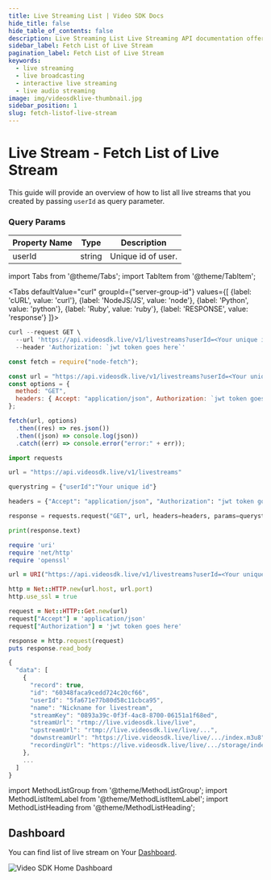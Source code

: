 ```yaml
---
title: Live Streaming List | Video SDK Docs
hide_title: false
hide_table_of_contents: false
description: Live Streaming List Live Streaming API documentation offers the most flexibility and control over your live viewing experience, build a custom integration with your live streaming web & app.
sidebar_label: Fetch List of Live Stream
pagination_label: Fetch List of Live Stream
keywords:
  - live streaming
  - live broadcasting
  - interactive live streaming
  - live audio streaming
image: img/videosdklive-thumbnail.jpg
sidebar_position: 1
slug: fetch-listof-live-stream
---
```


# Live Stream - Fetch List of Live Stream

This guide will provide an overview of how to list all live streams that you created by passing `userId` as query parameter.

### Query Params

| Property Name | Type   | Description        |
| ------------- | ------ | ------------------ |
| userId        | string | Unique id of user. |

import Tabs from '@theme/Tabs';
import TabItem from '@theme/TabItem';

<Tabs
defaultValue="curl"
groupId={"server-group-id"}
values={[
{label: 'cURL', value: 'curl'},
{label: 'NodeJS/JS', value: 'node'},
{label: 'Python', value: 'python'},
{label: 'Ruby', value: 'ruby'},
{label: 'RESPONSE', value: 'response'}
]}>
<TabItem value="curl">

```js
curl --request GET \
  --url 'https://api.videosdk.live/v1/livestreams?userId=<Your unique id>' \
  --header 'Authorization: `jwt token goes here`'
```

</TabItem>
<TabItem value="node">

```js
const fetch = require("node-fetch");

const url = "https://api.videosdk.live/v1/livestreams?userId=<Your unique id>";
const options = {
  method: "GET",
  headers: { Accept: "application/json", Authorization: `jwt token goes here` },
};

fetch(url, options)
  .then((res) => res.json())
  .then((json) => console.log(json))
  .catch((err) => console.error("error:" + err));
```

</TabItem>
<TabItem value="python">

```python
import requests

url = "https://api.videosdk.live/v1/livestreams"

querystring = {"userId":"Your unique id"}

headers = {"Accept": "application/json", "Authorization": "jwt token goes here"}

response = requests.request("GET", url, headers=headers, params=querystring)

print(response.text)
```

</TabItem>
<TabItem value="ruby">

```ruby
require 'uri'
require 'net/http'
require 'openssl'

url = URI("https://api.videosdk.live/v1/livestreams?userId=<Your unique id>")

http = Net::HTTP.new(url.host, url.port)
http.use_ssl = true

request = Net::HTTP::Get.new(url)
request["Accept"] = 'application/json'
request["Authorization"] = 'jwt token goes here'

response = http.request(request)
puts response.read_body
```

</TabItem>
<TabItem value="response">

```js
{
  "data": [
    {
      "record": true,
      "id": "60348faca9cedd724c20cf66",
      "userId": "5fa671e77b80d58c11cbca95",
      "name": "Nickname for livestream",
      "streamKey": "0893a39c-0f3f-4ac8-8700-06151a1f68ed",
      "streamUrl": "rtmp://live.videosdk.live/live",
      "upstreamUrl": "rtmp://live.videosdk.live/live/...",
      "downstreamUrl": "https://live.videosdk.live/live/.../index.m3u8",
      "recordingUrl": "https://live.videosdk.live/live/.../storage/index.m3u8",
    },
    ...
  ]
}
```

</TabItem>
</Tabs>

import MethodListGroup from '@theme/MethodListGroup';
import MethodListItemLabel from '@theme/MethodListItemLabel';
import MethodListHeading from '@theme/MethodListHeading';

<MethodListGroup>
  <MethodListItemLabel  description="Response Body" >
    <MethodListGroup>
      <MethodListHeading heading="parameters" />
      <MethodListItemLabel name="userId"  type={"string"}  description="Unique identifier of user." />
      <MethodListItemLabel name="name"  type={"string"}  description="Provided name of the live stream." />
      <MethodListItemLabel name="record"  type={"boolean"}  description="Flag for live stream recording, which you have provided while creating live stream." />
      <MethodListItemLabel name="streamKey"  type={"string"}  description="Stream keys are like your live stream’s password and address" />
      <MethodListItemLabel name="streamUrl"  type={"string"}  description="It's URL, without streamKey." />
      <MethodListItemLabel name="upstreamUrl"  type={"string"}  description="where a RTMP stream is used to send video between an encoder and server." />
      <MethodListItemLabel name="downstreamUrl"  type={"string"}  description="It's URL, Where you can play live stream in video player (Support HLS format)." />
      <MethodListItemLabel name="recordingUrl"  type={"string"}  description="It's URL, Where live stream recording is stored." />
      <MethodListItemLabel name="restream"  type={"array"}  description="This property contains object of RTMP url and streamKey, which you have provided in body params." />
    </MethodListGroup>

  </MethodListItemLabel>
</MethodListGroup>

## Dashboard

You can find list of live stream on Your [Dashboard](https://app.videosdk.live/live-streams/all-live-streams).

![Video SDK Home Dashboard](/img/live-stream-list.png)
